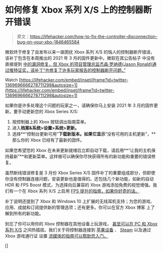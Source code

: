 # 如何修复 Xbox 系列 X/S 上的控制器断开错误

> 原文：<https://lifehacker.com/how-to-fix-the-controller-disconnection-bug-on-your-xbo-1846465584>

微软终于修复了自发布以来一直困扰 Xbox 系列 X/S 的恼人的控制器断开错误，该补丁包含在本周推出的 2021 年 3 月的固件更新中。微软在其公告帖子 中没有直接提到 [中的漏洞修复，但 Xbox 的项目管理总监杰森·罗纳德(Jason Ronald)通过推特证实，该补丁“也修复了许多玩家报告的控制器断开问题。”](https://news.xbox.com/en-us/2021/03/09/march-xbox-update-details/)

Watch [https://lifehacker.com/embed/inset/iframe?id=twitter-1369696666278711298&autosize=1](https://lifehacker.com/embed/inset/iframe?id=twitter-1369696666278711298&autosize=1) 

如果你是许多处理这个问题的玩家之一，请确保你马上安装 2021 年 3 月的固件更新。要手动更新您的 Xbox Series X/S:

1.  按控制器上的 Xbox 按钮调出指南菜单。
2.  进入**档案&系统>设置>系统>更新。**
3.  选择**“控制台更新可用”**下载新版本。如果它显示**“没有可用的主机更新”，**那么你的 Xbox 已经有了最新的固件。

如果您希望您的 Xbox 在未来更新就绪后立即自动下载，请启用**“让我的主机保持最新”**和更新菜单。这样做可以确保你尽快获得所有的新功能和重要的错误修复。

虽然断线错误修复是 3 月份 Xbox Series X/S 固件补丁的重要组成部分，但即使你没有控制器连接问题，安装更新也是值得的。还包括几个新功能，如新的自动 HDR 和 FPS Boost 模式，为选择向后兼容的 Xbox 游戏添加免费的视觉增强。我们有一个在 Xbox 系列 X/S 上启用 [FPS 提升的指南，如果你好奇的话。](https://lifehacker.com/use-fps-boost-to-enhance-older-games-on-your-xbox-serie-1846300522)

补丁说明还提到了 Xbox 和 Windows 10 上扩展的无线耳机支持；为您的游戏、应用、成就和订阅提供新的管理选项；还有更多。你可以在官方 Xbox 博客 上了解到所有的新功能。

别忘了你可以用你的 Xbox 控制器在其他设备上玩游戏， [甚至可以在 PC 和 Xbox 系列 X/S](https://lifehacker.com/how-to-swap-an-xbox-controller-from-a-console-to-your-p-1846290146) 之间热插拔。我们关于将控制器连接到 [苹果设备](https://lifehacker.com/how-to-connect-xbox-and-playstation-controllers-to-your-1842640968) 、 [Steam](https://lifehacker.com/how-to-use-an-xbox-series-x-or-elite-controller-with-st-1846022283) 以及通过 Xbox 游戏通行证 设置 [流媒体的指南可以帮助您入门。](https://lifehacker.com/how-to-stream-xbox-games-on-your-iphone-or-ipad-1845428424)

[]